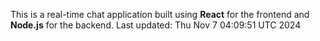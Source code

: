 This is a real-time chat application built using **React** for the frontend and **Node.js** for the backend.
Last updated: Thu Nov  7 04:09:51 UTC 2024
